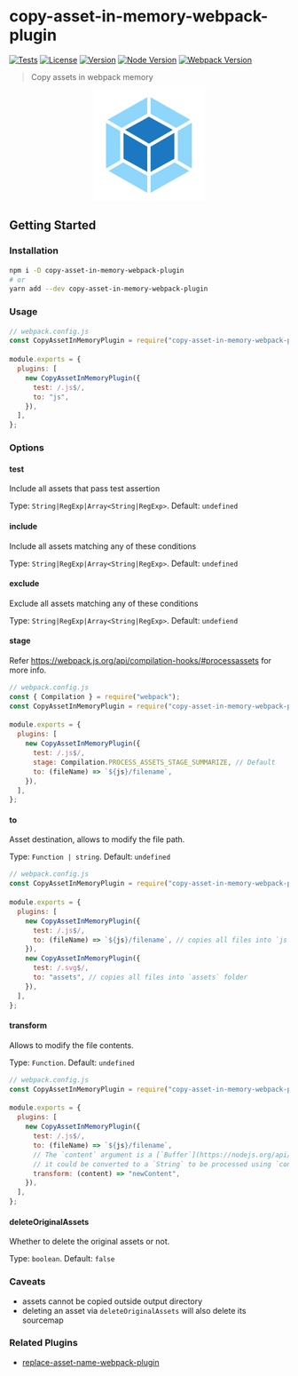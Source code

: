# copy-asset-in-memory-webpack-plugin

[![Tests](https://github.com/sibiraj-s/copy-asset-in-memory-webpack-plugin/workflows/Tests/badge.svg)](https://github.com/sibiraj-s/copy-asset-in-memory-webpack-plugin/actions)
[![License](https://badgen.net/github/license/sibiraj-s/copy-asset-in-memory-webpack-plugin)](https://github.com/sibiraj-s/copy-asset-in-memory-webpack-plugin)
[![Version](https://badgen.net/npm/v/copy-asset-in-memory-webpack-plugin)](https://npmjs.com/copy-asset-in-memory-webpack-plugin)
[![Node Version](https://badgen.net/npm/node/copy-asset-in-memory-webpack-plugin)](https://npmjs.com/copy-asset-in-memory-webpack-plugin)
[![Webpack Version](https://badgen.net/badge/webpack/%3E=5/orange)](https://webpack.js.org/)

> Copy assets in webpack memory

<p align="center">
  <a href="https://github.com/sibiraj-s/copy-asset-in-memory-webpack-plugin">
    <img width="200" height="200" src="./assets/webpack.png">
  </a>
</p>

## Getting Started

### Installation

```bash
npm i -D copy-asset-in-memory-webpack-plugin
# or
yarn add --dev copy-asset-in-memory-webpack-plugin
```

### Usage

```js
// webpack.config.js
const CopyAssetInMemoryPlugin = require("copy-asset-in-memory-webpack-plugin");

module.exports = {
  plugins: [
    new CopyAssetInMemoryPlugin({
      test: /.js$/,
      to: "js",
    }),
  ],
};
```

### Options

#### test

Include all assets that pass test assertion

Type: `String|RegExp|Array<String|RegExp>`. Default: `undefined`

#### include

Include all assets matching any of these conditions

Type: `String|RegExp|Array<String|RegExp>`. Default: `undefined`

#### exclude

Exclude all assets matching any of these conditions

Type: `String|RegExp|Array<String|RegExp>`. Default: `undefiend`

#### stage

Refer https://webpack.js.org/api/compilation-hooks/#processassets for more info.

```js
// webpack.config.js
const { Compilation } = require("webpack");
const CopyAssetInMemoryPlugin = require("copy-asset-in-memory-webpack-plugin");

module.exports = {
  plugins: [
    new CopyAssetInMemoryPlugin({
      test: /.js$/,
      stage: Compilation.PROCESS_ASSETS_STAGE_SUMMARIZE, // Default
      to: (fileName) => `${js}/filename`,
    }),
  ],
};
```

#### to

Asset destination, allows to modify the file path.

Type: `Function | string`. Default: `undefined`

```js
// webpack.config.js
const CopyAssetInMemoryPlugin = require("copy-asset-in-memory-webpack-plugin");

module.exports = {
  plugins: [
    new CopyAssetInMemoryPlugin({
      test: /.js$/,
      to: (fileName) => `${js}/filename`, // copies all files into `js` folder
    }),
    new CopyAssetInMemoryPlugin({
      test: /.svg$/,
      to: "assets", // copies all files into `assets` folder
    }),
  ],
};
```

#### transform

Allows to modify the file contents.

Type: `Function`. Default: `undefined`

```js
// webpack.config.js
const CopyAssetInMemoryPlugin = require("copy-asset-in-memory-webpack-plugin");

module.exports = {
  plugins: [
    new CopyAssetInMemoryPlugin({
      test: /.js$/,
      to: (fileName) => `${js}/filename`,
      // The `content` argument is a [`Buffer`](https://nodejs.org/api/buffer.html) object
      // it could be converted to a `String` to be processed using `content.toString()`
      transform: (content) => "newContent",
    }),
  ],
};
```

#### deleteOriginalAssets

Whether to delete the original assets or not.

Type: `boolean`. Default: `false`

### Caveats

- assets cannot be copied outside output directory
- deleting an asset via `deleteOriginalAssets` will also delete its sourcemap

### Related Plugins

- [replace-asset-name-webpack-plugin](https://github.com/sibiraj-s/replace-asset-name-webpack-plugin)
